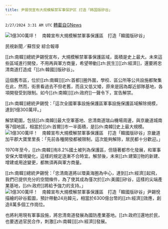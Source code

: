 ```yaml
---
title: 尹锡悦宣布大规模解禁军事保护区 打造「韩国版矽谷」
---
```

`2/27/2024 3:31 AM UTC` [轉載自GNews](https://gnews.org/articles/2344293)

![1億300萬坪！　南韓宣布大規模解禁軍事保護區　打造「韓國版矽谷」](https://cdn.ftvnews.com.tw/manasystem/FileData/News/6bb67fa0-743b-4686-a8a4-49fb49ff22ab.jpg "1億300萬坪！　南韓宣布大規模解禁軍事保護區　打造「韓國版矽谷」")

民視新聞／蘇恆安 綜合報導

[[zh:南韓]]總統尹錫悅宣布，大規模解禁軍事保護區域，面積是史上最大。未來這些區域進行開發，不用再與軍方商量，希望帶動[[zh:民生]][[zh:經濟]]，還要將忠清南道打造成「[[zh:韓國]]版矽谷」。

這個舊市區，位於[[zh:南韓]][[zh:首都]]圈外圍，學校、區公所等公共設施都聚集在此，然而，街景看過去不但老舊，而且又低又矮，原來是因為鄰近部隊基地，各項開發受到限制。如今[[zh:南韓]][[zh:政府]]一聲令下，宣告解禁。

[[zh:南韓]]總統尹錫悅：「這次全國軍事設施保護區軍事設施保護區域解除規模，達到1億300萬坪。」

解禁範圍，包括[[zh:南韓]]最大空軍基地、忠清南道瑞山機場周邊，與京畿道城南等7個地區，相當於[[zh:首爾]]市一半面積，是[[zh:南韓]]史上最大規模。![1億300萬坪！　南韓宣布大規模解禁軍事保護區　打造「韓國版矽谷」](https://cdn.ftvnews.com.tw/summernotefiles/News/159fa136-706d-4687-9588-ac0e382f3e55.jpg "1億300萬坪！　南韓宣布大規模解禁軍事保護區　打造「韓國版矽谷」")京畿道加平郡大寶里里長：「先前各種開發都被限制，這次能夠解除，居民都十分歡迎。」

1970年至今，[[zh:南韓]]有8.2%國土被列為保護區，但隨著都市化發展，和軍事安保大環境變化，這樣的規定逐漸不合時宜。解禁後，未來[[zh:建築]]物的新建、增建或用途變更，都無須再與軍方商量。

[[zh:南韓]]總統尹錫悅：「忠清南道將以環黃海圈為中心，達到[[zh:經濟]]起飛，我們已提供充分的空間條件，為了使其成為僅次於[[zh:美國]]矽谷，這樣的尖端產業基地，[[zh:政府]]將給予強力的支持。」![1億300萬坪！　南韓宣布大規模解禁軍事保護區　打造「韓國版矽谷」](https://cdn.ftvnews.com.tw/summernotefiles/News/15bcae45-ed40-467c-a314-5d4cf26a6592.jpg "1億300萬坪！　南韓宣布大規模解禁軍事保護區　打造「韓國版矽谷」")尹錫悅描繪的矽谷藍圖，預計帶動24兆韓元，相當於6300億台幣的[[zh:經濟]]效應，創造8萬多個工作崗位。

也將利用現有軍事設施，將忠清南道發展為國防產業基地。[[zh:政府]]還地於民，也要透過官民合作，刺激[[zh:南韓]][[zh:經濟]]發展。
